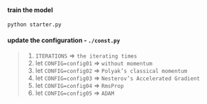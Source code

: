 #### train the model
`python starter.py`

#### update the configuration - `./const.py`
> 1. `ITERATIONS` => `the iterating times`
> 2. let `CONFIG=config01` => `without momentum`
> 3. let `CONFIG=config02` => `Polyak’s classical momentum`
> 4. let `CONFIG=config03` => `Nesterov’s Accelerated Gradient`
> 5. let `CONFIG=config04` => `RmsProp`
> 6. let `CONFIG=config05` => `ADAM`
